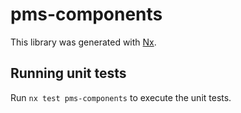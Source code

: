 # pms-components

This library was generated with [Nx](https://nx.dev).

## Running unit tests

Run `nx test pms-components` to execute the unit tests.
